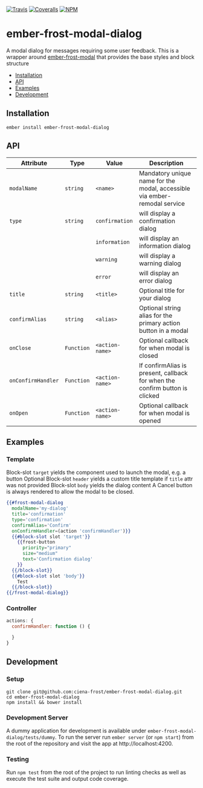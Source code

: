 [ci-img]: https://img.shields.io/travis/ciena-frost/ember-frost-modal-dialog.svg "Travis CI Build Status"
[ci-url]: https://travis-ci.org/ciena-frost/ember-frost-modal-dialog

[cov-img]: https://img.shields.io/coveralls/ciena-frost/ember-frost-modal-dialog.svg "Coveralls Code Coverage"
[cov-url]: https://coveralls.io/github/ciena-frost/ember-frost-modal-dialog

[npm-img]: https://img.shields.io/npm/v/ember-frost-modal-dialog.svg "NPM Version"
[npm-url]: https://www.npmjs.com/package/ember-frost-modal-dialog

[![Travis][ci-img]][ci-url] [![Coveralls][cov-img]][cov-url] [![NPM][npm-img]][npm-url]

# ember-frost-modal-dialog
A modal dialog for messages requiring some user feedback. This is a wrapper around [ember-frost-modal](https://github.com/ciena-frost/ember-frost-modal) that provides the base styles and block structure

 * [Installation](#installation)
 * [API](#api)
 * [Examples](#examples)
 * [Development](#development)

## Installation
```
ember install ember-frost-modal-dialog
```

## API

| Attribute | Type | Value | Description |
| --------- | ---- | ----- | ----------- |
| `modalName` | `string` | `<name>` | Mandatory unique name for the modal, accessible via ember-remodal service |
| `type` | `string` | `confirmation` | will display a confirmation dialog |
| | | `information` | will display an information dialog |
| | | `warning` | will display a warning dialog |
| | | `error` | will display an error dialog |
| `title` | `string` | `<title>` | Optional title for your dialog |
| `confirmAlias` | `string` | `<alias>` | Optional string alias for the primary action button in a modal |
| `onClose` | `Function` | `<action-name>` | Optional callback for when modal is closed |
| `onConfirmHandler` | `Function` | `<action-name>` | If confirmAlias is present, callback for when the confirm button is clicked |
| `onOpen` | `Function` | `<action-name>` | Optional callback for when modal is opened |

## Examples

### Template
Block-slot `target` yields the component used to launch the modal, e.g. a button
Optional Block-slot `header` yields a custom title template if `title` attr was not provided
Block-slot `body` yields the dialog content
A Cancel button is always rendered to allow the modal to be closed.

```handlebars
{{#frost-modal-dialog
  modalName='my-dialog'
  title='confirmation'
  type='confirmation'
  confirmAlias='Confirm'
  onConfirmHandler=(action 'confirmHandler')}}
  {{#block-slot slot 'target'}}
    {{frost-button
      priority="primary"
      size="medium"
      text='Confirmation dialog'
    }}
  {{/block-slot}}
  {{#block-slot slot 'body'}}
    Test
  {{/block-slot}}
{{/frost-modal-dialog}}
```
### Controller
```javascript
actions: {
  confirmHandler: function () {

  }
}
```

## Development
### Setup
```
git clone git@github.com:ciena-frost/ember-frost-modal-dialog.git
cd ember-frost-modal-dialog
npm install && bower install
```

### Development Server
A dummy application for development is available under `ember-frost-modal-dialog/tests/dummy`.
To run the server run `ember server` (or `npm start`) from the root of the repository and
visit the app at http://localhost:4200.

### Testing
Run `npm test` from the root of the project to run linting checks as well as execute the test suite
and output code coverage.
